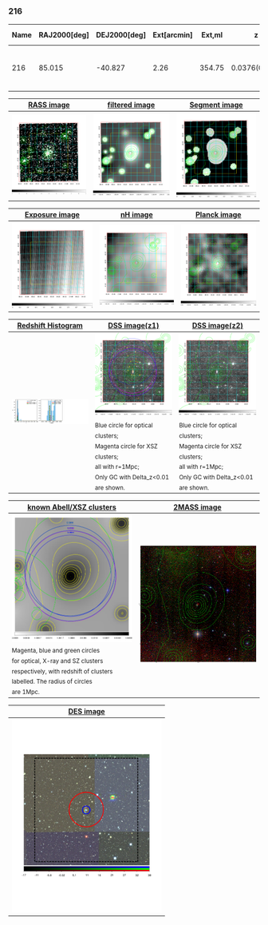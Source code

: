 <div STYLE="page-break-after: always;"></div>

### 216

|Name|RAJ2000[deg]|DEJ2000[deg] |Ext[arcmin]| Ext,ml | z | z_src| C|GC(XSZ,Delta_z<0.01)| GC(OPT,Delta_z<0.01)|GC| R_sig[arcmin] | R500[arcmin] | R500[Mpc]| CRsig[c/s] | CR500[c/s] |L500[1E44 erg/s]|F500[1E-12 erg/s/cm^2]| M500[1E14 Msun]|Tx[keV]|Cnt_sig|Beta|Rc[arcmin]|Comment|Alias|
|---|---|---|---|---|---|------|---|--------|---------|----------|---|---|---|---|---|---|---|---|---|---|---|---|---|---|
|216| 85.015| -40.827| 2.26| 354.75| 0.0376(0.005)| z1, z_xsz| B| MCXC, PSZ2, Tar| A, N| A, MCXC, N, PSZ2, Tar| 12.700| 17.944| 0.803| 0.744(0.040)| 0.799(0.043)| 0.488(0.016)| 14.862(0.473)| 1.53(0.02)| 2.81(0.03)| 474.9| 0.638(-0.041+0.052)| 2.982(-0.404+0.468)| -| k261|

|[RASS image](../image/216/216_img.pdf)|[filtered image](../image/216/216_fil.pdf)|[Segment image](../image/216/216_seg.pdf)|
|-------------------|--------------------|-------------------|
| <img src="../image/216/216_img.png" width="300">  | <img src="../image/216/216_fil.png" width="300">   | <img src="../image/216/216_seg.png" width="300">  |

|[Exposure image](../image/216/216_mex.pdf)| [nH image](../image/216/216_nh.pdf)| [Planck image](../image/216/216_p.pdf)|
|-------------------|--------------------|-------------------|
|<img src="../image/216/216_mex.png" width="300">   | <img src="../image/216/216_nh.png" width="300">    | <img src="../image/216/216_p.png" width="300"> |

|[Redshift Histogram](../image/216/216_zg.pdf) | [DSS image(z1)](../image/216/216_dss_z1.pdf)      |  [DSS image(z2)](../image/216/216_dss_z2.pdf)    |
|-------------------|--------------------|-------------------|
|<img src="../image/216/216_zg.png" width="300"> |<img src="../image/216/216_dss_z1.png" width="300"> <sub><br>Blue circle for optical clusters; <br>Magenta circle for XSZ clusters; <br>all with r=1Mpc; <br>Only GC with Delta_z<0.01 are shown. </sub>| <img src="../image/216/216_dss_z2.png" width="300"><sub><br>Blue circle for optical clusters; <br>Magenta circle for XSZ clusters; <br>all with r=1Mpc; <br>Only GC with Delta_z<0.01 are shown. </sub> |

|[known Abell/XSZ clusters](../image/216/216_gc.pdf) | [2MASS image](../image/216/216_2mass.pdf)      |
|-------------------|-------------------|
|<img src=../image/216/216_gc.png width="300"> <br><sub>Magenta, blue and green circles <br>for optical, X-ray and SZ clusters <br>respectively, with redshift of clusters <br>labelled. The radius of circles <br>are 1Mpc.</sub>|<img src="../image/216/216_2mass.png" width="300">  |

|[DES image](../image/216/216_des.pdf)   |
|-------------------|
| <img src="../image/216/216_des.pdf" width="300">  |
